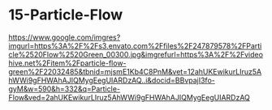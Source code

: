 # 15-Particle-Flow
https://www.google.com/imgres?imgurl=https%3A%2F%2Fs3.envato.com%2Ffiles%2F247879578%2FParticle%2520Flow%2520Green_00300.jpg&imgrefurl=https%3A%2F%2Fvideohive.net%2Fitem%2Fparticle-flow-green%2F22032485&tbnid=mjsmE1Kb4C8PnM&vet=12ahUKEwikurLIruz5AhWWi9gFHWAhAJIQMygEegUIARDzAQ..i&docid=BBvpajI3fo-gyM&w=590&h=332&q=Particle-Flow&ved=2ahUKEwikurLIruz5AhWWi9gFHWAhAJIQMygEegUIARDzAQ
